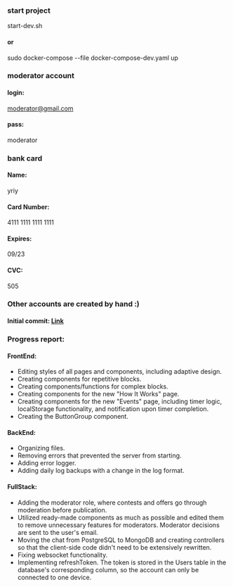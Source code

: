 ### start project
start-dev.sh
#### or
sudo docker-compose --file docker-compose-dev.yaml up
### moderator account
#### login:
moderator@gmail.com
#### pass:
moderator
### bank card
#### Name:
yriy
#### Card Number:
4111 1111 1111 1111
#### Expires:
09/23
#### CVC:
505
### Other accounts are created by hand :)

#### Initial commit: [Link](https://github.com/YurijCroz/YC_squadhelp_exam/tree/a7465087e0518b52f2da840b6b3b024b9bc59244)

### Progress report:
#### FrontEnd:
+ Editing styles of all pages and components, including adaptive design.
+ Creating components for repetitive blocks.
+ Creating components/functions for complex blocks.
+ Creating components for the new "How It Works" page.
+ Creating components for the new "Events" page, including timer logic,
  localStorage functionality, and notification upon timer completion.
+ Creating the ButtonGroup component.
#### BackEnd:
+ Organizing files.
+ Removing errors that prevented the server from starting.
+ Adding error logger.
+ Adding daily log backups with a change in the log format.
#### FullStack:
+ Adding the moderator role, where contests and offers go through
  moderation before publication.
+ Utilized ready-made components as much as possible and edited them
  to remove unnecessary features for moderators.
  Moderator decisions are sent to the user's email.
+ Moving the chat from PostgreSQL to MongoDB and creating controllers
  so that the client-side code didn't need to be extensively rewritten.
+ Fixing websocket functionality.
+ Implementing refreshToken. The token is stored in the Users table
  in the database's corresponding column, so the account can only
  be connected to one device.